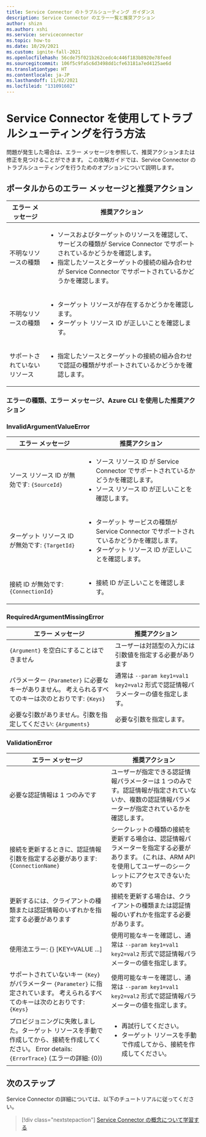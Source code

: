 ```yaml
---
title: Service Connector のトラブルシューティング ガイダンス
description: Service Connector のエラー一覧と推奨アクション
author: shizn
ms.author: xshi
ms.service: serviceconnector
ms.topic: how-to
ms.date: 10/29/2021
ms.custom: ignite-fall-2021
ms.openlocfilehash: 56cde75f021b262cedc4c446f183b8920e78feed
ms.sourcegitcommit: 106f5c9fa5c6d3498dd1cfe63181a7ed4125ae6d
ms.translationtype: HT
ms.contentlocale: ja-JP
ms.lasthandoff: 11/02/2021
ms.locfileid: "131091602"
---
```

# <a name="how-to-troubleshoot-with-service-connector"></a>Service Connector を使用してトラブルシューティングを行う方法

問題が発生した場合は、エラー メッセージを参照して、推奨アクションまたは修正を見つけることができます。 この攻略ガイドでは、Service Connector のトラブルシューティングを行うためのオプションについて説明します。

## <a name="error-message-and-suggested-actions-from-portal"></a>ポータルからのエラー メッセージと推奨アクション

| エラー メッセージ | 推奨アクション |
| --- | --- |
| 不明なリソースの種類 | <ul><li>ソースおよびターゲットのリソースを確認して、サービスの種類が Service Connector でサポートされているかどうかを確認します。</li><li>指定したソースとターゲットの接続の組み合わせが Service Connector でサポートされているかどうかを確認します。</li></ul> |
| 不明なリソースの種類 | <ul><li>ターゲット リソースが存在するかどうかを確認します。</li><li>ターゲット リソース ID が正しいことを確認します。</li></ul> |
| サポートされていないリソース | <ul><li>指定したソースとターゲットの接続の組み合わせで認証の種類がサポートされているかどうかを確認します。</li></ul> |

### <a name="error-typeerror-message-and-suggested-actions-using-azure-cli"></a>エラーの種類、エラー メッセージ、Azure CLI を使用した推奨アクション

### <a name="invalidargumentvalueerror"></a>InvalidArgumentValueError


| エラー メッセージ | 推奨アクション |
| --- | --- |
| ソース リソース ID が無効です: `{SourceId}` | <ul><li>ソース リソース ID が Service Connector でサポートされているかどうかを確認します。</li><li>ソース リソース ID が正しいことを確認します。</li></ul> |
| ターゲット リソース ID が無効です: `{TargetId}` | <ul><li>ターゲット サービスの種類が Service Connector でサポートされているかどうかを確認します。</li><li>ターゲット リソース ID が正しいことを確認します。</li></ul> |
| 接続 ID が無効です: `{ConnectionId}` | <ul><li>接続 ID が正しいことを確認します。</li></ul> |


### <a name="requiredargumentmissingerror"></a>RequiredArgumentMissingError

| エラー メッセージ | 推奨アクション |
| --- | --- |
| `{Argument}` を空白にすることはできません | ユーザーは対話型の入力には引数値を指定する必要があります |
| パラメーター `{Parameter}` に必要なキーがありません。 考えられるすべてのキーは次のとおりです: `{Keys}` | 通常は `--param key1=val1 key2=val2` 形式で認証情報パラメーターの値を指定します。 |
| 必要な引数がありません。引数を指定してください: `{Arguments}` | 必要な引数を指定します。 | 

### <a name="validationerror"></a>ValidationError

| エラー メッセージ | 推奨アクション |
| --- | --- |
| 必要な認証情報は 1 つのみです | ユーザーが指定できる認証情報パラメーターは 1 つのみです。認証情報が指定されていないか、複数の認証情報パラメーターが指定されているかを確認します。 |
| 接続を更新するときに、認証情報引数を指定する必要があります: `{ConnectionName}` | シークレットの種類の接続を更新する場合は、認証情報パラメーターを指定する必要があります。 (これは、ARM API を使用してユーザーのシークレットにアクセスできないためです) |
| 更新するには、クライアントの種類または認証情報のいずれかを指定する必要があります | 接続を更新する場合は、クライアントの種類または認証情報のいずれかを指定する必要があります。 |
| 使用法エラー: {} [KEY=VALUE ...] | 使用可能なキーを確認し、通常は `--param key1=val1 key2=val2` 形式で認証情報パラメーターの値を指定します。 |
| サポートされていないキー `{Key}` がパラメーター `{Parameter}` に指定されています。 考えられるすべてのキーは次のとおりです: `{Keys}` | 使用可能なキーを確認し、通常は `--param key1=val1 key2=val2` 形式で認証情報パラメーターの値を指定します。 |
| プロビジョニングに失敗しました。ターゲット リソースを手動で作成してから、接続を作成してください。 Error details: `{ErrorTrace}` (エラーの詳細: \{0\}) | <ul><li>再試行してください。</li><li>ターゲット リソースを手動で作成してから、接続を作成してください。</li></ul> |

## <a name="next-steps"></a>次のステップ

Service Connector の詳細については、以下のチュートリアルに従ってください。

> [!div class="nextstepaction"]
> [Service Connector の概念について学習する](./concept-service-connector-internals.md)
